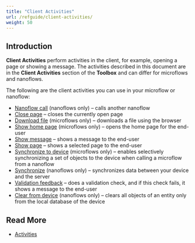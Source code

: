 ```yaml
---
title: "Client Activities"
url: /refguide/client-activities/
weight: 50
---
```


## Introduction

**Client Activities** perform activities in the client, for example, opening a page or showing a message. The activities described in this document are in the **Client Activities** section of the **Toolbox** and can differ for microflows and nanoflows.

The following are the client activities you can use in your microflow or nanoflow:

* [Nanoflow call](/refguide/nanoflow-call/) (nanoflows only) – calls another nanoflow
* [Close page](/refguide/close-page/) – closes the currently open page
* [Download file](/refguide/download-file/) (microflows only) – downloads a file using the browser
* [Show home page](/refguide/show-home-page/) (microflows only) – opens the home page for the end-user 
* [Show message](/refguide/show-message/) – shows a message to the end-user
* [Show page](/refguide/show-page/) – shows a selected page to the end-user 
* [Synchronize to device](/refguide/synchronize-to-device/) (microflows only) – enables selectively synchronizing a set of objects to the device when calling a microflow from a nanoflow
* [Synchronize](/refguide/synchronize/) (nanoflows only) – synchronizes data between your device and the server
* [Validation feedback](/refguide/validation-feedback/) – does a validation check, and if this check fails, it shows a message to the end-user
* [Clear from device](/refguide/clear-from-device/) (nanoflows only) – clears all objects of an entity only from the local database of the device

## Read More

* [Activities](/refguide/activities/)
